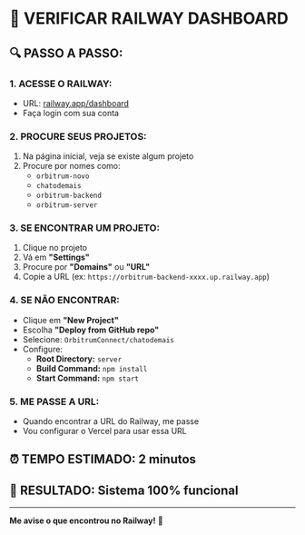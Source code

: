 # 🚂 VERIFICAR RAILWAY DASHBOARD

## 🔍 **PASSO A PASSO:**

### **1. ACESSE O RAILWAY:**
- URL: [railway.app/dashboard](https://railway.app/dashboard)
- Faça login com sua conta

### **2. PROCURE SEUS PROJETOS:**
1. Na página inicial, veja se existe algum projeto
2. Procure por nomes como:
   - `orbitrum-novo`
   - `chatodemais`
   - `orbitrum-backend`
   - `orbitrum-server`

### **3. SE ENCONTRAR UM PROJETO:**
1. Clique no projeto
2. Vá em **"Settings"**
3. Procure por **"Domains"** ou **"URL"**
4. Copie a URL (ex: `https://orbitrum-backend-xxxx.up.railway.app`)

### **4. SE NÃO ENCONTRAR:**
- Clique em **"New Project"**
- Escolha **"Deploy from GitHub repo"**
- Selecione: `OrbitrumConnect/chatodemais`
- Configure:
  - **Root Directory:** `server`
  - **Build Command:** `npm install`
  - **Start Command:** `npm start`

### **5. ME PASSE A URL:**
- Quando encontrar a URL do Railway, me passe
- Vou configurar o Vercel para usar essa URL

## ⏰ **TEMPO ESTIMADO: 2 minutos**
## 🎯 **RESULTADO: Sistema 100% funcional**

---

**Me avise o que encontrou no Railway!** 🚀 